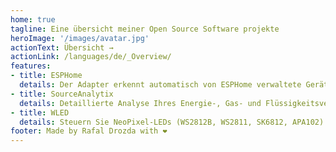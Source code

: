 ```yaml
---
home: true
tagline: Eine übersicht meiner Open Source Software projekte
heroImage: '/images/avatar.jpg'
actionText: Übersicht →
actionLink: /languages/de/_Overview/
features:
- title: ESPHome
  details: Der Adapter erkennt automatisch von ESPHome verwaltete Geräte und synchronisiert ihre Daten mit ioBroker
- title: SourceAnalytix
  details: Detaillierte Analyse Ihres Energie-, Gas- und Flüssigkeitsverbrauchs. Unterstützt (kWh, Wh, Watt, l / h und m3)
- title: WLED
  details: Steuern Sie NeoPixel-LEDs (WS2812B, WS2811, SK6812, APA102) oder auch SPI-basierte Chipsätze wie den WS2801!
footer: Made by Rafal Drozda with ❤️
---
```

